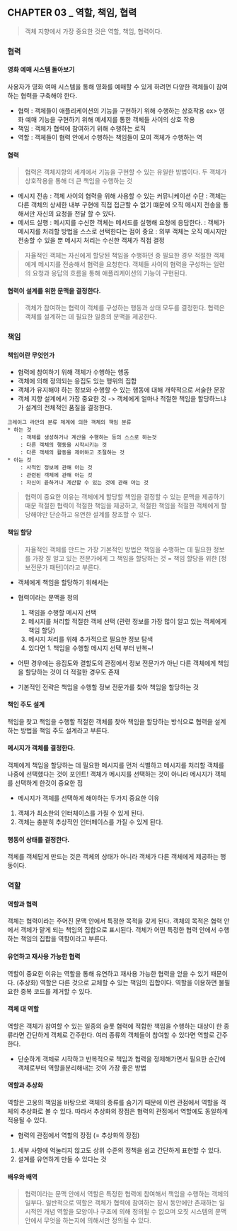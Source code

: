 ## CHAPTER 03 _ 역할, 책임, 협력
> 객체 지향에서 가장 중요한 것은 역할, 책임, 협력이다.

### 협력
#### 영화 예매 시스템 돌아보기
사용자가 영화 여매 시스템을 통해 영화를 예매할 수 있게 하려면 다양한 객체들이 참여하는 협력을 구축해야 한다.
* 협력 : 객체들이 애플리케이션의 기능을 구현하기 위해 수행하는 상호작용
ex> 영화 예매 기능을 구현하기 위해 메세지를 통한 객체들 사이의 상호 작용
* 책임 : 객체가 협력에 참여하기 위해 수행하는 로직
* 역할 : 객체들이 협력 안에서 수행하는 책임들이 모여 객체가 수행하는 역

#### 협력
> 협력은 객체지향의 세계에서 기능을 구현할 수 있는 유일한 방법이다.
> 두 객체가 상호작용을 통해 더 큰 책임을 수행하는 것

* 메시지 전송 
 : 객체 사이의 협력을 위해 사용할 수 있는 커뮤니케이션 수단
 : 객체는 다른 객체의 상세한 내부 구현에 직접 접근할 수 없기 떄문에 오직 메시지 전송을 통해서만 자신의 요청을 전달 할 수 있다.
* 메서드 실행
 : 메시지를 수신한 객체는 메서드를 실행해 요청에 응답한다.
 : 객체가 메시지를 처리할 방법을 스스로 선택한다는 점이 중요
 : 외부 객체는 오직 메시지만 전송할 수 있을 뿐 메시지 처리는 수신한 객체가 직접 결정

> 자율적인 객체는 자신에게 할당된 책임을 수행하던 중 필요한 경우 적절한 객체에게 메시지를 전송해서 협력을 요청한다.
> 객체들 사이의 협력을 구성하는 일련의 요청과 응답의 흐름을 통해 애플리케이션의 기능이 구현된다.

#### 협력이 설계를 위한 문맥을 결정한다.
> 객체가 참여하는 협력이 객체를 구성하는 행동과 상태 모두를 결정한다.
> 협력은 객체를 설계하는 데 필요한 일종의 문맥을 제공한다.

### 책임
#### 책임이란 무엇인가
* 협력에 참여하기 위해 객체가 수행하는 행동
* 객체에 의해 정의되는 응집도 있는 행위의 집합
* 객체가 유지해야 하는 정보와 수행할 수 있는 행동에 대해 개햑적으로 서술한 문장
* 객체 지향 설계에서 가장 중요한 것 -> 객체에게 얼마나 적절한 책임을 할당하느냐가 설계의 전체적인 품질을 결정한다.

```
크레이그 라만의 분류 체계에 의한 객체의 책임 분류
* 하는 것 
    : 객체를 생성하거나 계산을 수행하는 등의 스스로 하는것
    : 다른 객체의 행동을 시작시키는 것
    : 다른 객체의 활동을 제어하고 조절하는 것
* 아는 것 
    : 사적인 정보에 관해 아는 것
    : 관련된 객체에 관해 아는 것
    : 자신이 윧하거나 계산할 수 있는 것에 관해 아는 것
```
> 협력이 중요한 이유는 객체에게 할당할 책임을 결정할 수 있는 문맥을 제공하기 때문
> 적절한 협력이 적절한 책임을 제공하고, 적절한 책임을 적절한 객체에게 할당해야만 단순하고 유연한 설계를 창조할 수 있다.

#### 책임 할당
> 자율적인 객체를 만드는 가장 기본적인 방법은 책임을 수행하는 데 필요한 정보를 가장 잘 알고 있는 전문가에게 그 책임을 할당하는 것
= 책임 할당을 위한 [정보전문가 패턴]이라고 부른다.

* 객체에게 책임을 할당하기 위해서는
* 협력이라는 문맥을 정의
   1. 책임을 수행할 메시지 선택
   2. 메시지를 처리할 적절한 객체 선택 (관련 정보를 가장 많이 알고 있는 객체에게 책임 할당)
   3. 메시지 처리를 위해 추가적으로 필요한 정보 탐색
   4. 있다면 1. 책임을 수행할 메시지 선택 부터 반복~!

* 어떤 경우에는 응집도와 결할도의 관점에서 정보 전문가가 아닌 다른 객체에게 책임을 할당하는 것이 더 적절한 경우도 존재
* 기본적인 전략은 책임을 수행할 정보 전문가를 찾아 책임을 할당하는 것

#### 책인 주도 설계
책임을 찾고 책임을 수행할 적절한 객체를 찾아 책임을 할당하는 방식으로 협력을 설계하는 방법을 책임 주도 설계라고 부른다.

#### 메시지가 객체를 결정한다.
객체에게 책임을 할당하는 데 필요한 메시지를 먼저 식별하고 메시지를 처리할 객체를 나중에 선택했다는 것이 포인트!
객체가 메시지를 선택하는 것이 아니라 메시지가 객체를 선택하게 한것이 중요한 점

* 메시지가 객체를 선택하게 해야하는 두가지 중요한 이유
1. 객체가 최소한의 인터체이스를 가질 수 있게 된다.
2. 객체는 충분히 추상적인 인터페이스를 가질 수 있게 된다.

#### 행동이 상태를 결정한다.
객체를 객체답게 만드는 것은 객체의 상태가 아니라 객체가 다른 객체에게 제공하는 행동이다.

### 역할
#### 역할과 협력
객체는 협력이라는 주어진 문맥 안에서 특정한 목적을 갖게 된다.
객체의 목적은 협력 안에서 객체가 맡게 되는 책임의 집합으로 표시된다.
객체가 어떤 특정한 협력 안에서 수행하는 책임의 집합을 역할이라고 부른다.

#### 유연하고 재사용 가능한 협력
역할이 중요한 이유는 역할을 통해 유연하고 재사용 가능한 협력을 얻을 수 있기 때문이다. (추상화)
역할은 다른 것으로 교체할 수 있는 책임의 집합이다.
역할을 이용하면 불필요한 중복 코드를 제거할 수 있다.

#### 객체 대 역할
역할은 객체가 참여할 수 있는 일종의 슬롯
협력에 적합한 책임을 수행하는 대상이 한 종류라면 간단하게 객체로 간주한다.
여러 종류의 객체들이 참여할 수 있다면 역할로 간주한다.

* 단순하게 객체로 시작하고 반복적으로 책임과 협력을 정제해가면서 필요한 순간에 객체로부터 역할을분리해내는 것이 가장 좋은 방법

#### 역할과 추상화
역할은 고옹의 책임을 바탕으로 객체의 종류를 숨기기 때문에 이런 관점에서 역할을 객체의 추상화로 볼 수 있다.
따라서 추상화의 장점은 협력의 관점에서 역할에도 동일하게 적용될 수 있다.
* 협력의 관점에서 역할의 장점 (= 추상화의 장점)
1. 세부 사항에 억눌리지 않고도 상위 수준의 정책을 쉽고 간단하게 표현할 수 있다.
2. 설계를 유연하게 만들 수 있다는 것

#### 배우와 배역
> 협력이라는 문맥 안에서 역할은 특정한 협력에 참여해서 책임을 수행하는 객체의 일부다.
> 일반적으로 역할은 객체가 협력에 참여하는 잠시 동안에만 존재하는 일시적인 개념
> 역할을 모양이나 구조에 의해 정의될 수 없으며 오짓 시스템의 문맥 안에서 무엇을 하는지에 의해서만 정의될 수 있다.